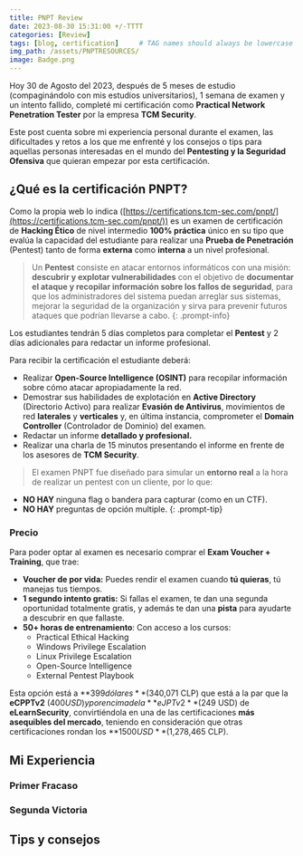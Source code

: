 ```yaml
---
title: PNPT Review
date: 2023-08-30 15:31:00 +/-TTTT
categories: [Review]
tags: [blog, certification]     # TAG names should always be lowercase
img_path: /assets/PNPTRESOURCES/
image: Badge.png
---
```


Hoy 30 de Agosto del 2023, después de 5 meses de estudio (compaginándolo con mis estudios universitarios), 1 semana de examen  y un intento fallido, completé mi certificación como **Practical Network Penetration Tester** por la empresa **TCM Security**.

Este post cuenta sobre mi experiencia personal durante el examen, las dificultades y retos a los que me enfrenté y los consejos o tips para aquellas personas interesadas en el mundo del **Pentesting y la Seguridad Ofensiva** que quieran empezar por esta certificación.

## ¿Qué es la certificación PNPT?
Como la propia web lo indica ([https://certifications.tcm-sec.com/pnpt/](https://certifications.tcm-sec.com/pnpt/)) es un examen de certificación de **Hacking Ético** de nivel intermedio **100% práctica** único en su tipo que evalúa la capacidad del estudiante para realizar una **Prueba de Penetración** (Pentest) tanto de forma **externa** como **interna** a un nivel profesional.

> Un **Pentest** consiste en atacar entornos informáticos con una misión: **descubrir y explotar vulnerabilidades** con el objetivo de **documentar el ataque y recopilar información sobre los fallos de seguridad**, para que los administradores del sistema puedan arreglar sus sistemas, mejorar la seguridad de la organización y sirva para prevenir futuros ataques que podrían llevarse a cabo.
{: .prompt-info}

Los estudiantes tendrán 5 días completos para completar el **Pentest** y 2 días adicionales para redactar un informe profesional.

Para recibir la certificación el estudiante deberá:
* Realizar **Open-Source Intelligence (OSINT)** para recopilar información sobre cómo atacar apropiadamente la red.
* Demostrar sus habilidades de explotación en **Active Directory** (Directorio Activo) para realizar **Evasión de Antivirus**, movimientos de red **laterales** y **verticales** y, en última instancia, comprometer el **Domain Controller** (Controlador de Dominio) del examen.
* Redactar un informe **detallado y profesional.**
* Realizar una charla de 15 minutos presentando el informe en frente de los asesores de **TCM Security**.

> El examen PNPT fue diseñado para simular un **entorno real** a la hora de realizar un pentest con un cliente, por lo que:
* **NO HAY** ninguna flag o bandera para capturar (como en un CTF).
* **NO HAY** preguntas de opción multiple.
{: .prompt-tip}

### Precio
Para poder optar al examen es necesario comprar el **Exam Voucher + Training**, que trae:
* **Voucher de por vida:** Puedes rendir el examen cuando **tú quieras**, tú manejas tus tiempos.
* **1 segundo intento gratis:** Si fallas el examen, te dan una segunda oportunidad totalmente gratis, y además te dan una **pista** para ayudarte a descubrir en que fallaste.
* **50+ horas de entrenamiento**: Con acceso a los cursos:
    * Practical Ethical Hacking
    * Windows Privilege Escalation
    * Linux Privilege Escalation
    * Open-Source Intelligence
    * External Pentest Playbook

Esta opción está a **$399 dólares** ($340,071 CLP) que está a la par que la **eCPPTv2** ($400 USD) y por encima de la **eJPTv2** ($249 USD) de **eLearnSecurity**, convirtiéndola en una de las certificaciones **más asequibles del mercado**, teniendo en consideración que otras certificaciones rondan los **$1500 USD** ($1,278,465 CLP).

## Mi Experiencia

### Primer Fracaso
### Segunda Victoria

## Tips y consejos